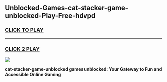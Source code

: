 
## Unblocked-Games-cat-stacker-game-unblocked-Play-Free-hdvpd
<h3>
<a href="https://premium76.site?title=cat-stacker-game-unblocked&ref=17A">CLICK TO PLAY</a></h3>
<hr>

<h3>
<a href="https://premium76.site?title=cat-stacker-game-unblocked&ref=17A">CLICK 2 PLAY</a>
  
</h3>

<a href="https://premium76.site?title=cat-stacker-game-unblocked&ref=17A"><img src="https://clearcache.store/games.png"></a>


**cat-stacker-game-unblocked games unblocked: Your Gateway to Fun and Accessible Online Gaming**
